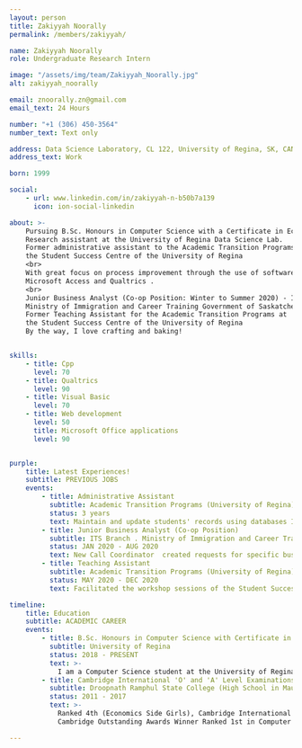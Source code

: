 ```yaml
---
layout: person
title: Zakiyyah Noorally
permalink: /members/zakiyyah/

name: Zakiyyah Noorally	
role: Undergraduate Research Intern

image: "/assets/img/team/Zakiyyah_Noorally.jpg"
alt: zakiyyah_noorally

email: znoorally.zn@gmail.com
email_text: 24 Hours

number: "+1 (306) 450-3564"
number_text: Text only

address: Data Science Laboratory, CL 122, University of Regina, SK, CANADA.
address_text: Work

born: 1999

social:
    - url: www.linkedin.com/in/zakiyyah-n-b50b7a139
      icon: ion-social-linkedin

about: >-
    Pursuing B.Sc. Honours in Computer Science with a Certificate in Economics at the University of Regina 
    Research assistant at the University of Regina Data Science Lab.
    Former administrative assistant to the Academic Transition Programs at 
    the Student Success Centre of the University of Regina 
    <br>
    With great focus on process improvement through the use of software like 
    Microsoft Access and Qualtrics .
    <br>
    Junior Business Analyst (Co-op Position: Winter to Summer 2020) - ITS Branch - 
    Ministry of Immigration and Career Training Government of Saskatchewan
    Former Teaching Assistant for the Academic Transition Programs at 
    the Student Success Centre of the University of Regina
    By the way, I love crafting and baking!


skills:
    - title: Cpp
      level: 70
    - title: Qualtrics
      level: 90
    - title: Visual Basic
      level: 70
    - title: Web development
      level: 50
      title: Microsoft Office applications
      level: 90


purple:
    title: Latest Experiences!
    subtitle: PREVIOUS JOBS
    events:
        - title: Administrative Assistant
          subtitle: Academic Transition Programs (University of Regina)
          status: 3 years
          text: Maintain and update students' records using databases Instructional designer of the UR Courses pages Compile responses from students and create statistical reports Create and update Registration forms using Qualtrics Design Contracts using Adobe Professional and JS Validation Document procedures and process improvement
        - title: Junior Business Analyst (Co-op Position)
          subtitle: ITS Branch . Ministry of Immigration and Career Training Government of Saskatchewan
          status: JAN 2020 - AUG 2020
          text: New Call Coordinator  created requests for specific business areas Generated weekly time reports to track time taken to provide deliverables to clients. Project Manager of Information Technology Services Management Capacity Project Designed a SharePoint site synced with MS Project for Capacity Planning of the team Performed Regression and Stage testing for system releases Trained the Junior Co-op and delegate tasks accordingly Provided support to different Ministries especially during the work-from-home phase
        - title: Teaching Assistant
          subtitle: Academic Transition Programs (University of Regina)
          status: MAY 2020 - DEC 2020
          text: Facilitated the workshop sessions of the Student Success Workshop ACT Course Marked assignments and provided feedback to students

timeline:
    title: Education
    subtitle: ACADEMIC CAREER
    events:
        - title: B.Sc. Honours in Computer Science with Certificate in Economics
          subtitle: University of Regina
          status: 2018 - PRESENT
          text: >-
            I am a Computer Science student at the University of Regina. I wish to apply the knowledge acquired during my ongoing undergraduate degree to further broaden my skills set which will shape me into a better future Computer Scientist.
        - title: Cambridge International 'O' and 'A' Level Examinations
          subtitle: Droopnath Ramphul State College (High School in Mauritius)
          status: 2011 - 2017
          text: >-
            Ranked 4th (Economics Side Girls), Cambridge International ‘A’ Level Examinations in Grade 12 and proclaimed as laureate (Scholarship Winner)
            Cambridge Outstanding Awards Winner Ranked 1st in Computer Science in Mauritius for the Cambridge International ‘O’ Level Examinations (Grade 11)

---
```


